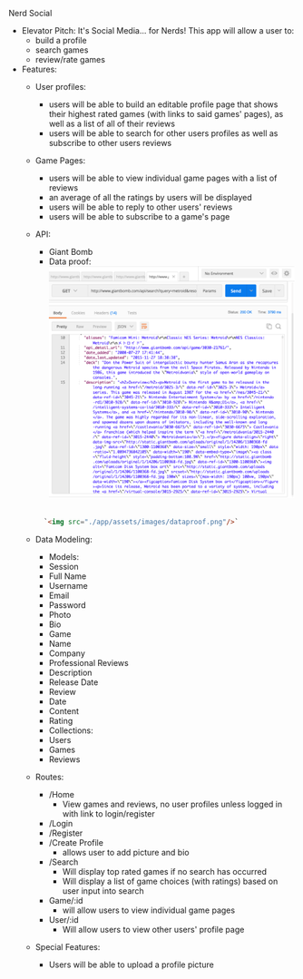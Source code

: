 Nerd Social
- Elevator Pitch:
  It's Social Media... for Nerds!
  This app will allow a user to:
    - build a profile
    - search games
    - review/rate games
- Features:
  - User profiles:
    - users will be able to build an editable profile page that shows their highest rated games (with links to said games' pages), as well as a list of all of their reviews
    - users will be able to search for other users profiles as well as subscribe to other users reviews
  - Game Pages:
    - users will be able to view individual game pages with a list of reviews
    - an average of all the ratings by users will be displayed
    - users will be able to reply to other users' reviews
    - users will be able to subscribe to a game's page

  - API:
    - Giant Bomb
    - Data proof:
      ![Alt text](./app/assets/images/dataproof.png?raw=true)
    ```html

      `<img src="./app/assets/images/dataproof.png"/>`
    ```
  - Data Modeling:
    - Models:
     - Session
      - Full Name
      - Username
      - Email
      - Password
      - Photo
      - Bio
     - Game
      - Name
      - Company
      - Professional Reviews
      <!-- - Trailer -->
      - Description
      - Release Date
     - Review
      - Date
      - Content
      - Rating
    - Collections:
     - Users
     - Games
     - Reviews

  - Routes:
    - /Home
      - View games and reviews, no user profiles unless logged in with link to login/register
    - /Login
    - /Register
    - /Create Profile
      - allows user to add picture and bio
    - /Search
      - Will display top rated games if no search has occurred
      - Will display a list of game choices (with ratings) based on user input into search
    - Game/:id
        - will allow users to view individual game pages
    - User/:id
      - Will allow users to view other users' profile page
  - Special Features:
    - Users will be able to upload a profile picture








<!--  -->
